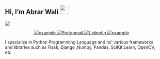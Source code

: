 ## Hi, I’m Abrar Wali <img src = "https://raw.githubusercontent.com/MartinHeinz/MartinHeinz/master/wave.gif" width = 30px> 
<p>
  <a href="https://github.com/DenverCoder1/readme-typing-svg"><img src="https://readme-typing-svg.herokuapp.com?&font=IBM+Plex+Sans&color=abcdef&size=20&lines=Welcome+to+my+GitHub+Profile!;I'm+a+Software Engineer;" /></a>
</p>

<p align ="center">
  <a  href="https://abrarwali.software" target="_blank">
    <img src="https://img.shields.io/badge/My_Website-000000?style=for-the-badge&logo=Microsoft-edge&logoColor=white" alt="example"/>
  </a>	
  <a href="mailto:abrarwali@protonmail.com?subject=Feedback%20From%20Github&body=Hello," target="_blank">
    <img src="https://img.shields.io/badge/Protonmail-%7C-%23E6E6FA" alt="Protonmail"/>
  </a>
   <a href="https://www.linkedin.com/in/abrarwali" target="_blank">
    <img alt="LinkedIn" src="https://img.shields.io/badge/LinkedIn-0077B5?style=for-the-badge&logo=linkedin&logoColor=white">
  </a>   
 
  </a>  
  <a href="https://twitter.com/abrarwali" target="_blank">
      <img src="https://img.shields.io/badge/Twitter-1DA1F2.svg?style=for-the-badge&logo=twitter&logoColor=white" alt="example"/>
    </a>
  </p>


<p >I specialize in Python Programming Language and its' various frameworks and libraries such as Flask, Django ,Numpy, Pandas, SciKit Learn, OpenCV, etc.
</p>



